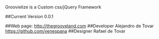 Groovielize is a Custom css/jQuery Framework

##Current Version 0.0.1


##Web page: http://thegrooveland.com
##Developer Alejandro de Tovar https://github.com/venespana
##Designer Rafael de Tovar